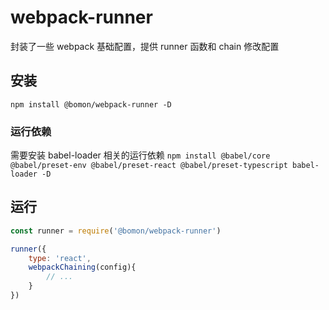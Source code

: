 # webpack-runner

封装了一些 webpack 基础配置，提供 runner 函数和 chain 修改配置

## 安装

```npm install @bomon/webpack-runner -D```

### 运行依赖

需要安装 babel-loader 相关的运行依赖
```npm install @babel/core @babel/preset-env @babel/preset-react @babel/preset-typescript babel-loader -D```

## 运行

```javascript
const runner = require('@bomon/webpack-runner')

runner({
    type: 'react',
    webpackChaining(config){
        // ...
    }
})
```
